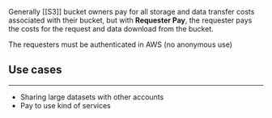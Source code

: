 Generally [[S3]] bucket owners pay for all storage and data transfer costs associated with their bucket, but with __Requester Pay__, the requester pays the costs for the request and data download from the bucket.

The requesters must be authenticated in AWS (no anonymous use)
## Use cases
---
- Sharing large datasets with other accounts
- Pay to use kind of services